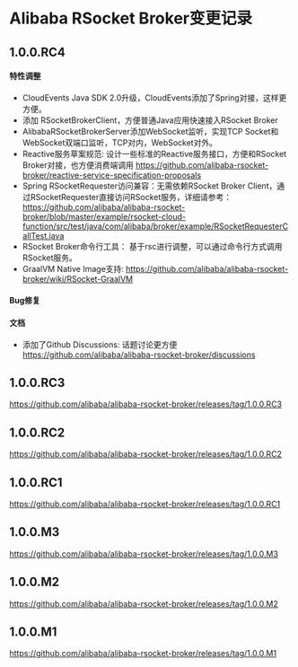 Alibaba RSocket Broker变更记录
==========================

## 1.0.0.RC4

#### 特性调整

* CloudEvents Java SDK 2.0升级，CloudEvents添加了Spring对接，这样更方便。
* 添加 RSocketBrokerClient，方便普通Java应用快速接入RSocket Broker
* AlibabaRSocketBrokerServer添加WebSocket监听，实现TCP Socket和WebSocket双端口监听，TCP对内，WebSocket对外。
* Reactive服务草案规范: 设计一些标准的Reactive服务接口，方便和RSocket Broker对接，也方便消费端调用 https://github.com/alibaba-rsocket-broker/reactive-service-specification-proposals
* Spring RSocketRequester访问兼容：无需依赖RSocket Broker Client，通过RSocketRequester直接访问RSocket服务，详细请参考：https://github.com/alibaba/alibaba-rsocket-broker/blob/master/example/rsocket-cloud-function/src/test/java/com/alibaba/broker/example/RSocketRequesterCallTest.java
* RSocket Broker命令行工具： 基于rsc进行调整，可以通过命令行方式调用RSocket服务。
* GraalVM Native Image支持: https://github.com/alibaba/alibaba-rsocket-broker/wiki/RSocket-GraalVM

#### Bug修复


#### 文档

* 添加了Github Discussions: 话题讨论更方便 https://github.com/alibaba/alibaba-rsocket-broker/discussions

## 1.0.0.RC3

https://github.com/alibaba/alibaba-rsocket-broker/releases/tag/1.0.0.RC3

## 1.0.0.RC2

https://github.com/alibaba/alibaba-rsocket-broker/releases/tag/1.0.0.RC2

## 1.0.0.RC1

https://github.com/alibaba/alibaba-rsocket-broker/releases/tag/1.0.0.RC1

## 1.0.0.M3

https://github.com/alibaba/alibaba-rsocket-broker/releases/tag/1.0.0.M3

## 1.0.0.M2

https://github.com/alibaba/alibaba-rsocket-broker/releases/tag/1.0.0.M2

## 1.0.0.M1

https://github.com/alibaba/alibaba-rsocket-broker/releases/tag/1.0.0.M1